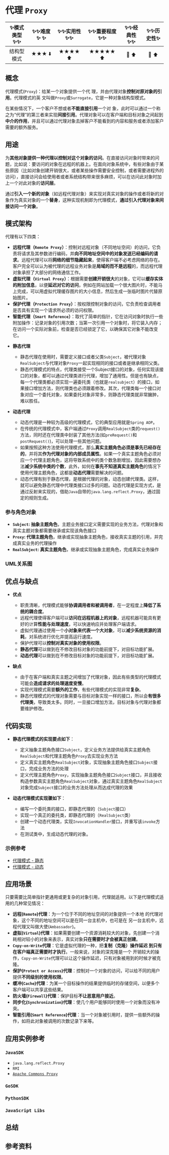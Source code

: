 # 代理 `Proxy`

| :sparkles:模式类型:sparkles::sparkles:|:sparkles::sparkles:难度:sparkles:  :sparkles: | :sparkles::sparkles:实用性:sparkles::sparkles: | :sparkles::sparkles:重要程度:sparkles::sparkles: |  :sparkles::sparkles:经典性:sparkles::sparkles: | :sparkles::sparkles:历史性:sparkles: |
| :----------------------------------------: | :-----------------------------------------------: | :-------------------------------------------------: | :----------------------------------------------------: | :--------------------------------------------------: | :--------------------------------------: |
|                    结构型模式                        |                ★★★ :arrow_down:                 |                  ★★★★ :arrow_up:                   |                    ★★★★★ :arrow_up:                    |              :green_heart:  :arrow_up:               |        :green_heart:  :arrow_up:         |

## 概念
代理模式(`Proxy`)：给某一个对象提供一个代 理，并由代理对象**控制对原对象的引用**。代理模式的英 文叫做`Proxy`或`Surrogate`，它是一种对象结构型模式。

在某些情况下，一个客户不想或者**不能直接引用**一个对 象，此时可以通过一个称之为“代理”的第三者来实现**间接引用**。代理对象可以在客户端和目标对象之间起到**中介的作用**，并且可以通过代理对象去掉客户不能看到的内容和服务或者添加客户需要的额外服务。

## 用途
为**其他对象提供一种代理以控制对这个对象的访问**。在直接访问对象时带来的问题，比如说：要访问的对象在远程的机器上。在面向对象系统中，有些对象由于某些原因（比如对象创建开销很大，或者某些操作需要安全控制，或者需要进程外的访问），直接访问会给使用者或者系统结构带来很多麻烦，可以在访问此对象时加上一个对此对象的**访问层**。

通过**引入一个新的对象**（如远程代理对象）来实现对真实对象的操作或者将新的对 象作为真实对象的一个**替身**，这种实现机制即为代理模式，**通过引入代理对象来间接访问一个对象**。

## 模式架构

代理有以下四类：
+ **远程代理（`Remote Proxy`）**：控制对远程对象（不同地址空间）的访问，它负责将请求及其参数进行编码，并**向不同地址空间中的对象发送已经编码的请求**。远程代理可以将**网络的细节隐藏起来**，使得客户端不必考虑网络的存在。客户完全可以认为被代理的远程业务对象是**局域的而不是远程**的，而远程代理对象承担了大部分的网络通信工作。
+ **虚拟代理（`Virtual Proxy`）**：根据需要**创建开销很大**的对象，它可以**缓存实体的附加信息**，以便**延迟对它的访问**，例如在网站加载一个很大图片时，不能马上完成，可以用虚拟代理缓存图片的大小信息，然后生成一张临时图片代替原始图片。
+ **保护代理（`Protection Proxy`）**：按权限控制对象的访问，它负责检查调用者是否具有实现一个请求所必须的访问权限。
+ **智能代理（`Smart Reference`）**：取代了简单的指针，它在访问对象时执行一些附加操作：记录对象的引用次数；当第一次引用一个对象时，将它装入内存；在访问一个实际对象前，检查是否已经锁定了它，以确保其它对象不能改变它。

- **静态代理**
	+ 静态代理在使用时，需要定义接口或者父类`Subject`，被代理对象`RealSubject`与代理对象`Proxy`一起实现相同的接口或者是继承相同父类。
	+ 静态代理模式的特点，代理类接受一个Subject接口的对象，任何实现该接口的对象，都可以通过代理类进行代理，增加了通用性。但是也有缺点，每一个代理类都必须实现一遍委托类（也就是`realsubject`）的接口，如果接口增加方法，则代理类也必须跟着修改。其次，代理类每一个接口对象对应一个委托对象，如果委托对象非常多，则静态代理类就非常臃肿，难以胜任。

- **动态代理**
	+ 动态代理是一种较为高级的代理模式，它的典型应用就是`Spring AOP`。
	+ 在传统的代理模式中，客户端通过`Proxy`调用`RealSubject`类的`request()`方法，同时还在代理类中封装了其他方法(如`preRequest()`和`postRequest()`)，可以处理一些其他问题。
	+ 如果按照这种方法使用代理模式，那么**真实主题角色必须是事先已经存在的**，并将其**作为代理对象的内部成员属性**。如果一个真实主题角色必须对应一个代理主题角色，这将导致系统中的类个数急剧增加，因此需要想办法**减少系统中类的个数**，此外，如何在**事先不知道真实主题角色**的情况下使用代理主题角色，这都是**动态代理**需要解决的问题。
	+ 动态代理有别于静态代理，是根据代理的对象，动态创建代理类。这样，就可以避免静态代理中代理类接口过多的问题。动态代理是实现方式，是通过反射来实现的，借助`Java`自带的`java.lang.reflect.Proxy`，通过固定的规则生成。

### 参与角色对象
+ **`Subject`: 抽象主题角色**，主题业务接口定义需要实现的业务方法，代理对象和真实主题对象都需要继承或实现该角色接口
+ **`Proxy`: 代理主题角色**，继承或实现抽象主题角色，接收真实主题的引用，并完成真实业务的代理操作
+ **`RealSubject`: 真实主题角色**，继承或实现抽象主题角色，完成真实业务操作


### UML关系图



## 优点与缺点
+ **优点**
	- 职责清晰，代理模式能够**协调调用者和被调用者**，在一定程度上**降低了系统的耦合度**。
	- 远程代理使得客户端可以**访问在远程机器上的对象**，远程机器可能具有更好的计算**性能与处理速度**，可以快速响应并处理客户端请求。
	- 虚拟代理通过使用一个**小对象来代表一个大对象**，可以**减少系统资源的消耗**，对系统进行优化并提高运行速度。
	- 保护代理可以**控制对真实对象的使用权限**。
	- **静态代理**可以做到在不修改目标对象的功能前提下，对目标功能扩展。
	- **动态代理**可以做到在不修改目标对象的功能前提下，对目标功能扩展。

+ **缺点**
	- 由于在客户端和真实主题之间增加了代理对象，因此有些类型的代理模式可能会**造成请求的处理速度变慢**。
	- 实现代理模式需要**额外的工作**，有些代理模式的实现非常**复杂**。
	- 静态代理模式的代理对象需要与目标对象实现一样的接口，所以会**有很多代理类**，导致类太多。同时，一旦接口增加方法，目标对象与代理对象都要维护修改。

## 代码实现
- **静态代理模式的实现要点如下**：
	+ 定义抽象主题角色接口`Subject`，定义业务方法提供给真实主题角色`RealSubject`和代理主题角色`Proxy`去实现业务方法
	+ 定义真实主题角色`RealSubject`对象，实现抽象主题角色接口`Subject`接口，完成业务方法的处理
	+ 定义代理主题角色`Proxy`，实现抽象主题角色接口`Subject`接口，并且接收构造参数真实主题角色`RealSubject`对象，通过真实主题角色`RealSubject`对象完成`Subject`接口的业务方法处理从而达成代理的效果

- **动态代理模式实现骤如下**：
	+ 编写一个委托类的接口，即静态代理的（`Subject`接口）
	+ 实现一个真正的委托类，即静态代理的（`RealSubject`类）
	+ 创建一个动态代理类，实现`InvocationHandler`接口，并重写该`invoke`方法
	+ 在测试类中，生成动态代理的对象。

### 示例参考
+ [代理模式 - 静态](./java/io/github/hooj0/proxy/_static)
+ [代理模式 - 动态](./java/io/github/hooj0/proxy/_dynamic)


## 应用场景
只要需要比简单指针更通用或更复杂的对象引用，代理就适用。以下是代理模式适用的几种常见情况：
+ **远程(`Remote`)代理**：为一个位于不同的地址空间的对象提供一个本地 的代理对象，这个不同的地址空间可以是在同一台主机中，也可是在 另一台主机中，远程代理又叫做大使(`Ambassador`)。
+ **虚拟(`Virtual`)代理**：如果需要创建一个资源消耗较大的对象，先创建一个消耗相对较小的对象来表示，真实对象**只在需要时才会被真正创建**。
+ **`Copy-on-Write`代理**：它是虚拟代理的一种，把**复制（克隆）操作延迟 到只有在客户端真正需要时才执行**。一般来说，对象的深克隆是一个 开销较大的操作，`Copy-on-Write`代理可以让这个操作延迟，只有对象被用到的时候才被克隆。
+ **保护(`Protect or Access`)代理**：控制对一个对象的访问，可以给不同的用户提供**不同级别的使用权限**。
+ **缓冲(`Cache`)代理**：为某一个目标操作的结果提供临时的存储空间，以便多个客户端可以共享这些结果。
+ **防火墙(`Firewall`)代理**：保护目标**不让恶意用户接近**。
+ **同步化(`Synchronization`)代理**：使几个用户能够同时使用一个对象而没有冲突。
+ **智能引用(`Smart Reference`)代理**：当一个对象被引用时，提供一些额外的操作，如将此对象被调用的次数记录下来等。

## 应用实例参考

### `JavaSDK` 
+ `java.lang.reflect.Proxy`
+ `RMI`
+ [`Apache Commons Proxy`](https://commons.apache.org/proper/commons-proxy/)

### `GoSDK`

### `PythonSDK`

### `JavaScript Libs`



## 总结



## 参考资料





